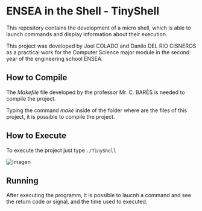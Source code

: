 # ENSEA in the Shell - TinyShell

This repository contains the development of a micro shell, which is able to launch commands and display information about their execution.

This project was developed by Joel COLADO and Danilo DEL RIO CISNEROS as a practical work for the Computer Science major module in the second year of the engineering school ENSEA.

## How to Compile

The *Makefile* file developed by the professor Mr. C. BARÈS is needed to compile the project.

Typing the command *make* inside of the folder where are the files of this project, it is possible to compile the project.

## How to Execute

To execute the project just type `./TinyShell`

![imagen](https://github.com/user-attachments/assets/1f448950-b79f-4f90-b753-2e38ce614192)

## Running

After executing the programm, it is possible to laucnh a command and see the return code or signal, and the time used to executed.

